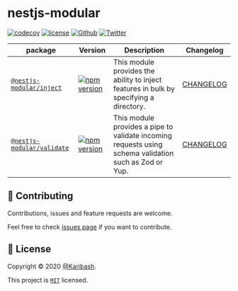 # nestjs-modular

[![codecov][coverage-badge]][coverage-link]
[![license][license-badge]][license-link]
[![Github][github-follower-badge]][github-follower-link]
[![Twitter][twitter-follower-badge]][twitter-follower-link]

| package                                         | Version                                                                 | Description                                                                                           | Changelog                                   |
|-------------------------------------------------|-------------------------------------------------------------------------|-------------------------------------------------------------------------------------------------------|---------------------------------------------|
| [`@nestjs-modular/inject`](packages/inject)     | [![npm version][inject-npm-version-badge]][inject-npm-version-link]     | This module provides the ability to inject features in bulk by specifying a directory.                | [CHANGELOG](packages/inject/CHANGELOG.md)   |
| [`@nestjs-modular/validate`](packages/validate) | [![npm version][validate-npm-version-badge]][validate-npm-version-link] | This module provides a pipe to validate incoming requests using schema validation such as Zod or Yup. | [CHANGELOG](packages/validate/CHANGELOG.md) |

## 🤝 Contributing

Contributions, issues and feature requests are welcome.

Feel free to check [issues page](https://github.com/Karibash/nestjs-modular/issues) if you want to contribute.

## 📝 License

Copyright © 2020 [@Karibash](https://twitter.com/karibash).

This project is [```MIT```](https://github.com/Karibash/nestjs-modular/blob/main/LICENSE) licensed.

[coverage-badge]: https://codecov.io/gh/Karibash/nestjs-modular/branch/main/graph/badge.svg
[coverage-link]: https://codecov.io/gh/Karibash/nestjs-modular
[license-badge]: https://img.shields.io/badge/License-MIT-green.svg
[license-link]: https://github.com/Karibash/nestjs-modular/blob/main/LICENSE
[github-follower-badge]: https://img.shields.io/github/followers/Karibash?label=Follow&logo=github&style=social
[github-follower-link]: https://github.com/Karibash?tab=followers
[twitter-follower-badge]: https://img.shields.io/twitter/follow/Karibash?label=Follow&style=social
[twitter-follower-link]: https://twitter.com/intent/follow?screen_name=Karibash
[inject-npm-version-badge]: https://badge.fury.io/js/@nestjs-modular%2Finject.svg
[inject-npm-version-link]: https://www.npmjs.com/package/@nestjs-modular/inject
[validate-npm-version-badge]: https://badge.fury.io/js/@nestjs-modular%2Fvalidate.svg
[validate-npm-version-link]: https://www.npmjs.com/package/@nestjs-modular/validate
